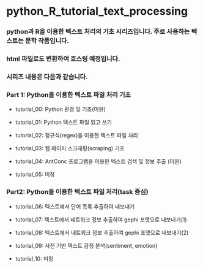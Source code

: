 # python_R_tutorial_text_processing

### python과 R을 이용한 텍스트 처리의 기초 시리즈입니다. 주로 사용하는 텍스트는 문학 작품입니다.
### html 파일로도 변환하여 호스팅 예정입니다.

### 시리즈 내용은 다음과 같습니다.
### Part 1: Python을 이용한 텍스트 파일 처리 기초<br>
- tutorial_00: Python 환경 및 기초(미완)

- tutorial_01: Python 텍스트 파일 읽고 쓰기

- tutorial_02: 정규식(regex)을 이용한 텍스트 파일 처리

- tutorial_03: 웹 페이지 스크래핑(scraping) 기초

- tutorial_04: AntConc 프로그램을 이용한 텍스트 검색 및 정보 추출 (미완)

- tutorial_05: 미정

### Part2: Python을 이용한 텍스트 파일 처리(task 중심)<br>
- tutorial_06: 텍스트에서 단어 목록 추출하여 내보내기

- tutorial_07: 텍스트에서 네트워크 정보 추출하여 gephi 포맷으로 내보내기(1)

- tutorial_08: 텍스트에서 네트워크 정보 추출하여 gephi 포맷으로 내보내기(2)

- tutorial_09: 사전 기반 텍스트 감정 분석(sentiment, emotion)

- tutorial_10: 미정

